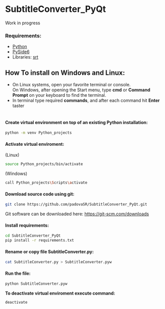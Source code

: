 # SubtitleConverter_PyQt
 Work in progress

### Requirements:
* [Python](http://www.python.org/)
* [PySide6](https://pypi.org/project/PySide6/)
* Libraries: [srt](https://github.com/cdown/srt)
## How To install on Windows and Linux:

* On Linux systems, open your favorite terminal or console.<br>
On Windows, after opening the Start menu, type  **cmd** or **Command Prompt** on your keyboard to find the terminal.
* In terminal type required **commands**, and after each command hit **Enter** taster
<br>&nbsp;
#### Create virtual environment on top of an existing Python installation:
```sh
python -m venv Python_projects
```
#### Activate virtual enviroment:
 (Linux)
```sh
source Python_projects/bin/activate
```
(Windows)
```sh
call Python_projects\Scripts\activate
```
#### Download source code using git:  
```sh
git clone https://github.com/padovaSR/SubtitleConverter_PyQt.git
```
Git software can be downloaded here: <https://git-scm.com/downloads>

#### Install requirements:

```sh
cd SubtitleConverter_PyQt
pip install -r requirements.txt
```
#### Rename or copy file **SubtitleConverter.py**:
```sh
cat SubtitleConverter.py > SubtitleConverter.pyw
```
#### Run the file:
```sh
python SubtitleConverter.pyw
```
**To deactivate virtual enviroment execute command:**
```sh
deactivate
``` 